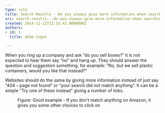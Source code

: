 ```yaml
---
type: rule
title: Search Results - Do you always give more information when searching doesn’t find anything?
uri: search-results---do-you-always-give-more-information-when-searching-doesnt-find-anything
created: 2014-12-22T12:15:42.0000000Z
authors:
- id: 1
  title: Adam Cogan

---
```




<span class='intro'> <div title="Page 4" class="page"><div><div><p class="ssw15-rteElement-P">When you ring up a company and ask “do you sell boxes?” it is not expected to hear them
say “no” and hang up.&#160;They should answer the question and suggestion something, for example&#58; “No, but we sell
plastic containers, would you like that instead?”
​</p></div></div><div><div><p class="ssw15-rteElement-P">Websites should do the same by giving more information instead of just say “404 – page not&#160;found” or “your search did not match anything”. It can be a simple “Try one of these instead”&#160;giving a number of links.&#160;​</p></div></div></div> </span>

<dl class="goodImage"><dt><img src="/PublishingImages/amazon-search.jpg" alt="" /></dt><dd>Figure&#58; Good example - If you don’t match anything on Amazon, it gives you some other choices to click on</dd></dl>


